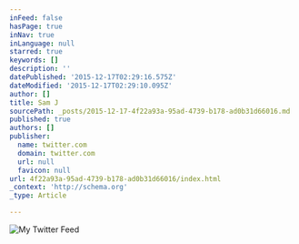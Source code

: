 ```yaml
---
inFeed: false
hasPage: true
inNav: true
inLanguage: null
starred: true
keywords: []
description: ''
datePublished: '2015-12-17T02:29:16.575Z'
dateModified: '2015-12-17T02:29:10.095Z'
author: []
title: Sam J
sourcePath: _posts/2015-12-17-4f22a93a-95ad-4739-b178-ad0b31d66016.md
published: true
authors: []
publisher:
  name: twitter.com
  domain: twitter.com
  url: null
  favicon: null
url: 4f22a93a-95ad-4739-b178-ad0b31d66016/index.html
_context: 'http://schema.org'
_type: Article

---
```

![My Twitter Feed](https://s3-us-west-2.amazonaws.com/the-grid-img/p/4a4ea2c9b7dd82d8228f25cf7aa21aefb68077e1.jpg)